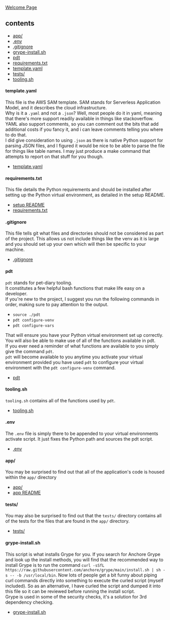 [Welcome Page](../README.md)

## __contents__
* [app/](#app)
* [.env](#env)
* [.gitignore](#gitignore)
* [grype-install.sh](#gyrpeinstallsh)
* [pdt](#pdt)
* [requirements.txt](#requirementstxt)
* [template.yaml](#templateyaml)
* [tests/](#tests)
* [tooling.sh](#toolingsh)


#### __template.yaml__
This file is the AWS SAM template. SAM stands for Serverless Application Model, and it describes the cloud infrastructure.  
Why is it a `.yaml` and not a `.json`? Well, most people do it in yaml, meaning that there's more support readily available in things like stackoverflow. YAML also support comments, so you can comment out the bits that add additional costs if you fancy it, and i can leave comments telling you where to do that.  
I did give consideration to using `.json` as there is native Python support for parsing JSON files, and I figured it would be nice to be able to parse the file for things like table names. I may just produce a make command that attempts to report on that stuff for you though.  
* [template.yaml](../template.yaml)

#### __requirements.txt__
This file details the Python requirements and should be installed after setting up the Python virtual environment, as detailed in the setup README.
* [setup README](./SET_UP_README.md)
* [requirements.txt](../requirements.txt)

#### __.gitignore__
This file tells git what files and directories should not be considered as part of the project. This allows us not include things like the venv as it is large and you should set up your own which will then be specific to your machine.
* [.gitignore](../.gitignore)

#### __pdt__
`pdt` stands for pet-diary tooling.  
It constitutes a few helpful bash functions that make life easy on a developer.  
If you're new to the project, I suggest you run the following commands in order, making sure to pay attention to the output.  

* `source ./pdt`  
* `pdt configure-venv`  
* `pdt configure-vars`  

That will ensure you have your Python virtual environment set up correctly.  
You will also be able to make use of all of the functions available in pdt.  
If you ever need a reminder of what functions are available to you simply give the command `pdt`.  
`pdt` will become available to you anytime you activate your virtual environment provided you have used `pdt` to configure your virtual environment with the `pdt configure-venv` command.
* [pdt](../pdt)

#### __tooling.sh__
`tooling.sh` contains all of the functions used by `pdt`.
* [tooling.sh](../tooling.sh)


#### __.env__
The `.env` file is simply there to be appended to your virtual environments activate script. It just fixes the Python path and sources the pdt script.
* [.env](../.env)

#### __app/__
You may be surprised to find out that all of the application's code is housed within the `app/` directory
* [app/](../app/)
* [app README](./APP_README.md)

#### __tests/__
You may also be surprised to find out that the `tests/` directory contains all of the tests for the files that are found in the `app/` directory.
* [tests/](../tests/)

#### __grype-install.sh__
This script is what installs Grype for you. If you search for Anchore Grype and look up the install methods, you will find that the recommended way to install Grype is to run the command `curl -sSfL https://raw.githubusercontent.com/anchore/grype/main/install.sh | sh -s -- -b /usr/local/bin`. Now lots of people get a bit funny about piping curl commands directly into something to execute the curled script (myself included). So as an alternative, I have curled the script and dumped it into this file so it can be reviewed before running the install script.  
Grype is used in some of the security checks, it's a solution for 3rd dependency checking.
* [grype-install.sh](../grype-install.sh)